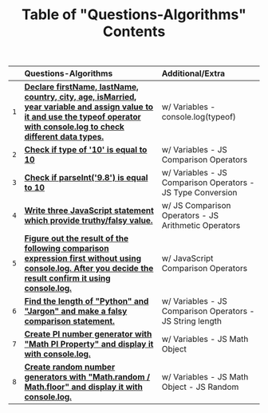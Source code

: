 <div align="center">

<h1>Table of "Questions-Algorithms" Contents</h1>

<br>

</div>

|     | Questions-Algorithms                                                                                                                                                                                                                                                                          | Additional/Extra                                            |
| :-- | :-------------------------------------------------------------------------------------------------------------------------------------------------------------------------------------------------------------------------------------------------------------------------------------------- | :---------------------------------------------------------- |
| `1` | **[Declare firstName, lastName, country, city, age, isMarried, year variable and assign value to it and use the typeof operator with console.log to check different data types.](https://github.com/emr3rden/JavaScript-Trainings/tree/main/Questions-Algorithms/Questions-Algorithms/1.js)** | w/ Variables - console.log(typeof)                          |
| `2` | **[Check if type of '10' is equal to 10](https://github.com/emr3rden/JavaScript-Trainings/tree/main/Questions-Algorithms/Questions-Algorithms/2.js)**                                                                                                                                         | w/ Variables - JS Comparison Operators                      |
| `3` | **[Check if parseInt('9.8') is equal to 10](https://github.com/emr3rden/JavaScript-Trainings/tree/main/Questions-Algorithms/Questions-Algorithms/3.js)**                                                                                                                                      | w/ Variables - JS Comparison Operators - JS Type Conversion |
| `4` | **[Write three JavaScript statement which provide truthy/falsy value.](https://github.com/emr3rden/JavaScript-Trainings/tree/main/Questions-Algorithms/Questions-Algorithms/4.js)**                                                                                                           | w/ JS Comparison Operators - JS Arithmetic Operators        |
| `5` | **[Figure out the result of the following comparison expression first without using console.log. After you decide the result confirm it using console.log.](https://github.com/emr3rden/JavaScript-Trainings/tree/main/Questions-Algorithms/Questions-Algorithms/5.js)**                      | w/ JavaScript Comparison Operators                          |
| `6` | **[Find the length of "Python" and "Jargon" and make a falsy comparison statement.](https://github.com/emr3rden/JavaScript-Trainings/tree/main/Questions-Algorithms/Questions-Algorithms/6.js)**                                                                                              | w/ Variables - JS Comparison Operators - JS String length   |
| `7` | **[Create PI number generator with "Math PI Property" and display it with console.log.](https://github.com/emr3rden/JavaScript-Trainings/tree/main/Questions-Algorithms/Questions-Algorithms/7.js)**                                                                                          | w/ Variables - JS Math Object                               |
| `8` | **[Create random number generators with "Math.random / Math.floor" and display it with console.log.](https://github.com/emr3rden/JavaScript-Trainings/tree/main/Questions-Algorithms/Questions-Algorithms/8.js)**                                                                             | w/ Variables - JS Math Object - JS Random                   |
